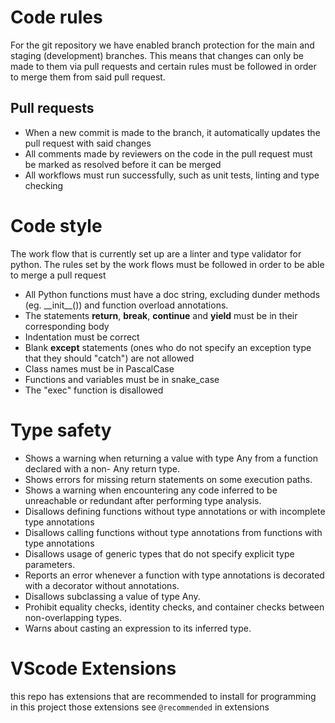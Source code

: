 # Code rules

For the git repository we have enabled branch protection for the main and staging (development) branches. This means that changes can only be made to them via pull requests and certain rules must be followed in order to merge them from said pull request.

## Pull requests
 * When a new commit is made to the branch, it automatically updates the pull request with said changes
 * All comments made by reviewers on the code in the pull request must be marked as resolved before it can be merged
 * All workflows must run successfully, such as unit tests, linting and type checking

# Code style

The work flow that is currently set up are a linter and type validator for python. The rules set by the work flows must be followed in order to be able to merge a pull request
 * All Python functions must have a doc string, excluding dunder methods (eg. \_\_init\_\_()) and function overload annotations.
 * The statements **return**, **break**, **continue** and **yield** must be in their corresponding body
 * Indentation must be correct
 * Blank **except** statements (ones who do not specify an exception type that they should "catch") are not allowed
 * Class names must be in PascalCase
 * Functions and variables must be in snake\_case
 * The "exec" function is disallowed

# Type safety
 * Shows a warning when returning a value with type Any from a function declared with a non- Any return type.
 * Shows errors for missing return statements on some execution paths.
 * Shows a warning when encountering any code inferred to be unreachable or redundant after performing type analysis.
 * Disallows defining functions without type annotations or with incomplete type annotations
 * Disallows calling functions without type annotations from functions with type annotations
 * Disallows usage of generic types that do not specify explicit type parameters.
 * Reports an error whenever a function with type annotations is decorated with a decorator without annotations.
 * Disallows subclassing a value of type Any.
 * Prohibit equality checks, identity checks, and container checks between non-overlapping types.
 * Warns about casting an expression to its inferred type.

# VScode Extensions
 this repo has extensions that are recommended to install for programming in this project those extensions see `@recommended` in extensions 